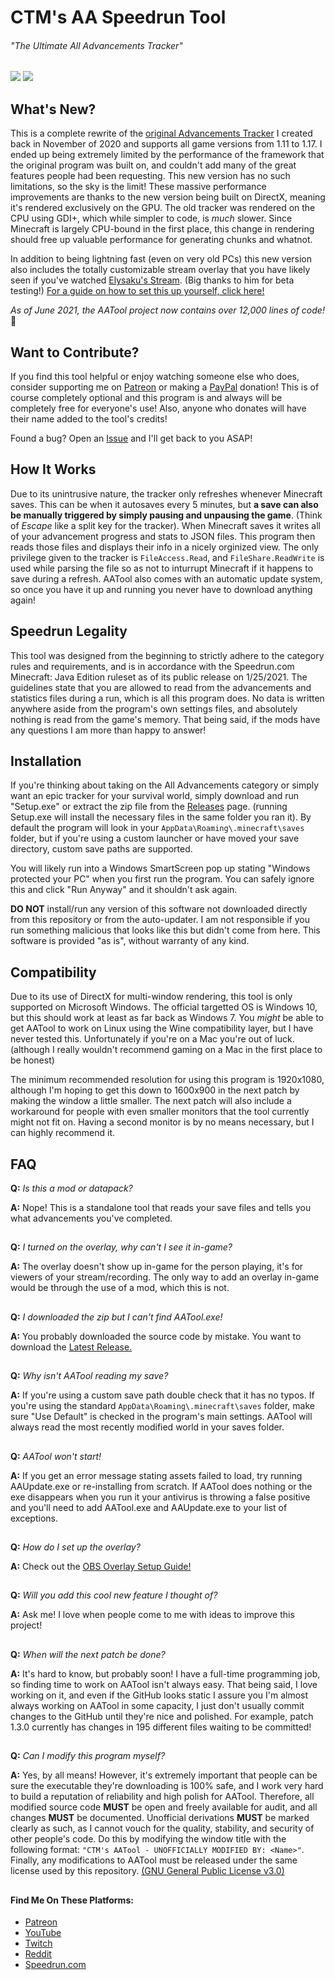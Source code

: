 # CTM's AA Speedrun Tool
###### "The Ultimate All Advancements Tracker"

![](info/preview_main.gif)
![](info/preview_overlay.gif)

## What's New?
This is a complete rewrite of the [original Advancements Tracker](https://github.com/DarwinBaker/AdvancementsTracker) I created back in November of 2020 and supports all game versions from 1.11 to 1.17. I ended up being extremely limited by the performance of the framework that the original program was built on, and couldn't add many of the great features people had been requesting. This new version has no such limitations, so the sky is the limit! These massive performance improvements are thanks to the new version being built on DirectX, meaning it's rendered exclusively on the GPU. The old tracker was rendered on the CPU using GDI+, which while simpler to code, is *much* slower. Since Minecraft is largely CPU-bound in the first place, this change in rendering should free up valuable performance for generating chunks and whatnot.

In addition to being lightning fast (even on very old PCs) this new version also includes the totally customizable stream overlay that you have likely seen if you've watched [Elysaku's Stream](https://www.twitch.tv/elysaku). (Big thanks to him for beta testing!) [For a guide on how to set this up yourself, click here!](info/obs.md)

_As of June 2021, the AATool project now contains over 12,000 lines of code!_ 🎉


## Want to Contribute?
If you find this tool helpful or enjoy watching someone else who does, consider supporting me on [Patreon](https://www.patreon.com/_ctm) or making a [PayPal](https://www.paypal.com/donate?hosted_button_id=EN29468P8CY24) donation! This is of course completely optional and this program is and always will be completely free for everyone's use! Also, anyone who donates will have their name added to the tool's credits!

Found a bug? Open an [Issue](https://github.com/DarwinBaker/AATool/issues/) and I'll get back to you ASAP!


## How It Works
Due to its unintrusive nature, the tracker only refreshes whenever Minecraft saves. This can be when it autosaves every 5 minutes, but **a save can also be manually triggered by simply pausing and unpausing the game**. (Think of *Escape* like a split key for the tracker). When Minecraft saves it writes all of your advancement progress and stats to JSON files. This program then reads those files and displays their info in a nicely orginized view. The only privilege given to the tracker is `FileAccess.Read`, and `FileShare.ReadWrite` is used while parsing the file so as not to inturrupt Minecraft if it happens to save during a refresh. AATool also comes with an automatic update system, so once you have it up and running you never have to download anything again!


## Speedrun Legality
This tool was designed from the beginning to strictly adhere to the category rules and requirements, and is in accordance with the Speedrun.com Minecraft: Java Edition ruleset as of its public release on 1/25/2021. The guidelines state that you are allowed to read from the advancements and statistics files during a run, which is all this program does. No data is written anywhere aside from the program's own settings files, and absolutely nothing is read from the game's memory. That being said, if the mods have any questions I am more than happy to answer!


## Installation
If you're thinking about taking on the All Advancements category or simply want an epic tracker for your survival world, simply download and run "Setup.exe" or extract the zip file from the [Releases](https://github.com/DarwinBaker/AATool/releases) page. (running Setup.exe will install the necessary files in the same folder you ran it). By default the program will look in your `AppData\Roaming\.minecraft\saves` folder, but if you're using a custom launcher or have moved your save directory, custom save paths are supported.

You will likely run into a Windows SmartScreen pop up stating "Windows protected your PC" when you first run the program. You can safely ignore this and click "Run Anyway" and it shouldn't ask again. 


**DO NOT** install/run any version of this software not downloaded directly from this repository or from the auto-updater. I am not responsible if you run something malicious that looks like this but didn't come from here. This software is provided "as is", without warranty of any kind.


## Compatibility
Due to its use of DirectX for multi-window rendering, this tool is only supported on Microsoft Windows. The official targetted OS is Windows 10, but this should work at least as far back as Windows 7. You _might_ be able to get AATool to work on Linux using the Wine compatibility layer, but I have never tested this. Unfortunately if you're on a Mac you're out of luck. (although I really wouldn't recommend gaming on a Mac in the first place to be honest)

The minimum recommended resolution for using this program is 1920x1080, although I'm hoping to get this down to 1600x900 in the next patch by making the window a little smaller. The next patch will also include a workaround for people with even smaller monitors that the tool currently might not fit on. Having a second monitor is by no means necessary, but I can highly recommend it.

## FAQ
**Q:** _Is this a mod or datapack?_

**A:** Nope! This is a standalone tool that reads your save files and tells you what advancements you've completed.
##
**Q:** _I turned on the overlay, why can't I see it in-game?_

**A:** The overlay doesn't show up in-game for the person playing, it's for viewers of your stream/recording. The only way to add an overlay in-game would be through the use of a mod, which this is not.
##
**Q:** _I downloaded the zip but I can't find AATool.exe!_

**A:** You probably downloaded the source code by mistake. You want to download the [Latest Release.](https://github.com/DarwinBaker/AATool/releases/latest)
##
**Q:** _Why isn't AATool reading my save?_

**A:** If you're using a custom save path double check that it has no typos. If you're using the standard `AppData\Roaming\.minecraft\saves` folder, make sure "Use Default" is checked in the program's main settings. AATool will always read the most recently modified world in your saves folder.
##
**Q:** _AATool won't start!_

**A:** If you get an error message stating assets failed to load, try running AAUpdate.exe or re-installing from scratch. If AATool does nothing or the exe disappears when you run it your antivirus is throwing a false positive and you'll need to add AATool.exe and AAUpdate.exe to your list of exceptions.
##
**Q:** _How do I set up the overlay?_

**A:** Check out the [OBS Overlay Setup Guide!](info/obs.md)
##
**Q:** _Will you add this cool new feature I thought of?_

**A:** Ask me! I love when people come to me with ideas to improve this project!
##
**Q:** _When will the next patch be done?_

**A:** It's hard to know, but probably soon! I have a full-time programming job, so finding time to work on AATool isn't always easy. That being said, I love working on it, and even if the GitHub looks static I assure you I'm almost always working on AATool in some capacity, I just don't usually commit changes to the GitHub until they're nice and polished. For example, patch 1.3.0 currently has changes in 195 different files waiting to be committed!
##

**Q:** _Can I modify this program myself?_

**A:** Yes, by all means! However, it's extremely important that people can be sure the executable they're downloading is 100% safe, and I work very hard to build a reputation of reliability and high polish for AATool. Therefore, all modified source code **MUST** be open and freely available for audit, and all changes **MUST** be documented. Unofficial derivations **MUST** be marked clearly as such, as I cannot vouch for the quality, stability, and security of other people's code. Do this by modifying the window title with the following format: `"CTM's AATool - UNOFFICIALLY MODIFIED BY: <Name>"`. Finally, any modifications to AATool must be released under the same license used by this repository. [(GNU General Public License v3.0)](https://github.com/DarwinBaker/AATool/blob/master/LICENSE.md)
##

#### Find Me On These Platforms:
- [Patreon](https://www.patreon.com/_ctm)
- [YouTube](https://www.youtube.com/channel/UCdJ1FnTvTpna4VGkEyJ9_NA)
- [Twitch](https://www.twitch.tv/ctm_256)
- [Reddit](https://www.reddit.com/user/_CTM_)
- [Speedrun.com](https://www.speedrun.com/user/CTM)
